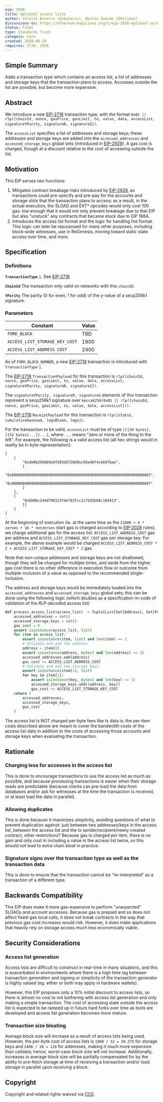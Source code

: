 ```yaml
---
eip: 2930
title: Optional access lists
author: Vitalik Buterin (@vbuterin), Martin Swende (@holiman)
discussions-to: https://ethereum-magicians.org/t/eip-2930-optional-access-lists/4561
status: Final
type: Standards Track
category: Core
created: 2020-08-29
requires: 2718, 2929
---
```


## Simple Summary

Adds a transaction type which contains an access list, a list of addresses and storage keys that the transaction plans to access. Accesses outside the list are possible, but become more expensive.

## Abstract

We introduce a new [EIP-2718](./eip-2718.md) transaction type, with the format `0x01 || rlp([chainId, nonce, gasPrice, gasLimit, to, value, data, accessList, signatureYParity, signatureR, signatureS])`.

The `accessList` specifies a list of addresses and storage keys; these addresses and storage keys are added into the `accessed_addresses` and `accessed_storage_keys` global sets (introduced in [EIP-2929](./eip-2929.md)). A gas cost is charged, though at a discount relative to the cost of accessing outside the list.

## Motivation

This EIP serves two functions:

1. Mitigates contract breakage risks introduced by [EIP-2929](./eip-2929.md), as transactions could pre-specify and pre-pay for the accounts and storage slots that the transaction plans to access; as a result, in the actual execution, the SLOAD and EXT* opcodes would only cost 100 gas: low enough that it would not only prevent breakage due to that EIP but also "unstuck" any contracts that became stuck due to EIP 1884.
2. Introduces the access list format and the logic for handling the format. This logic can later be repurposed for many other purposes, including block-wide witnesses, use in ReGenesis, moving toward static state access over time, and more.

## Specification

### Definitions

**`TransactionType`** `1`.  See [EIP-2718](./eip-2718.md)

**`ChainId`** The transaction only valid on networks with this `chainID`.

**`YParity`** The parity (0 for even, 1 for odd) of the y-value of a secp256k1 signature.


### Parameters

| Constant | Value |
| - | - |
| `FORK_BLOCK` | TBD |
| `ACCESS_LIST_STORAGE_KEY_COST` | 1900 |
| `ACCESS_LIST_ADDRESS_COST` | 2400 |

As of `FORK_BLOCK_NUMBER`, a new [EIP-2718](./eip-2718.md) transaction is introduced with `TransactionType` `1`.

The [EIP-2718](./eip-2718.md) `TransactionPayload` for this transaction is `rlp([chainId, nonce, gasPrice, gasLimit, to, value, data, accessList, signatureYParity, signatureR, signatureS])`.

The `signatureYParity, signatureR, signatureS` elements of this transaction represent a secp256k1 signature over `keccak256(0x01 || rlp([chainId, nonce, gasPrice, gasLimit, to, value, data, accessList]))`.

The [EIP-2718](./eip-2718.md) `ReceiptPayload` for this transaction is `rlp([status, cumulativeGasUsed, logsBloom, logs])`.

For the transaction to be valid, `accessList` must be of type `[[{20 bytes}, [{32 bytes}...]]...]`, where `...` means "zero or more of the thing to the left". For example, the following is a valid access list (all hex strings would in reality be in byte representation):

```
[
    [
        "0xde0b295669a9fd93d5f28d9ec85e40f4cb697bae",
        [
            "0x0000000000000000000000000000000000000000000000000000000000000003",
            "0x0000000000000000000000000000000000000000000000000000000000000007"
        ]
    ],
    [
        "0xbb9bc244d798123fde783fcc1c72d3bb8c189413",
        []
    ]
]
```

At the beginning of execution (ie. at the same time as the `21000 + 4 * zeroes + 16 * nonzeroes` start gas is charged according to [EIP-2028](./eip-2028.md) rules), we charge additional gas for the access list: `ACCESS_LIST_ADDRESS_COST` gas per address and `ACCESS_LIST_STORAGE_KEY_COST` gas per storage key. For example, the above example would be charged `ACCESS_LIST_ADDRESS_COST * 2 + ACCESS_LIST_STORAGE_KEY_COST * 2` gas.

Note that non-unique addresses and storage keys are not disallowed, though they will be charged for multiple times, and aside from the higher gas cost there is no other difference in execution flow or outcome from multiple-inclusion of a value as opposed to the recommended single-inclusion.

The address and storage keys would be immediately loaded into the `accessed_addresses` and `accessed_storage_keys` global sets; this can be done using the following logic (which doubles as a specification-in-code of validation of the RLP-decoded access list)

```python
def process_access_list(access_list) -> Tuple[List[Set[Address], Set[Pair[Address, Bytes32]]], int]:
    accessed_addresses = set()
    accessed_storage_keys = set()
    gas_cost = 0
    assert isinstance(access_list, list)
    for item in access_list:
        assert isinstance(item, list) and len(item) == 2
        # Validate and add the address
        address = item[0]
        assert isinstance(address, bytes) and len(address) == 20
        accessed_addresses.add(address)
        gas_cost += ACCESS_LIST_ADDRESS_COST
        # Validate and add the storage keys
        assert isinstance(item[1], list)
        for key in item[1]:
            assert isinstance(key, bytes) and len(key) == 32
            accessed_storage_keys.add((address, key))
            gas_cost += ACCESS_LIST_STORAGE_KEY_COST
    return (
        accessed_addresses,
        accessed_storage_keys,
        gas_cost
    )
```

The access list is NOT charged per-byte fees like tx data is; the per-item costs described above are meant to cover the bandwidth costs of the access list data in addition to the costs of accessing those accounts and storage keys when evaluating the transaction.

## Rationale

### Charging less for accesses in the access list

This is done to encourage transactions to use the access list as much as possible, and because processing transactions is easier when their storage reads are predictable (because clients can pre-load the data from databases and/or ask for witnesses at the time the transaction is received, or at least load the data in parallel).

### Allowing duplicates

This is done because it maximizes simplicity, avoiding questions of what to prevent duplication against: just between two addresses/keys in the access list, between the access list and the tx sender/recipient/newly created contract, other restrictions? Because gas is charged per item, there is no gain and only cost in including a value in the access list twice, so this should not lead to extra chain bloat in practice.

### Signature signs over the transaction type as well as the transaction data

This is done to ensure that the transaction cannot be "re-interpreted" as a transaction of a different type.

## Backwards Compatibility

This EIP does make it more gas-expensive to perform "unexpected" SLOADs and account accesses. Because gas is prepaid and so does not affect fixed-gas local calls, it does not break contracts in the way that previous gas cost increases would risk. However, it does make applications that heavily rely on storage access much less economically viable.

## Security Considerations

### Access list generation

Access lists are difficult to construct in real-time in many situations, and this is exacerbated in environments where there is a high time lag between transaction generation and signing or simplicity of the transaction generator is highly valued (eg. either or both may apply in hardware wallets).

However, this EIP proposes only a 10% initial discount to access lists, so there is almost no cost to not bothering with access list generation and only making a simple transaction. The cost of accessing state outside the access list is expected to be ramped up in future hard forks over time as tools are developed and access list generation becomes more mature.

### Transaction size bloating

Average block size will increase as a result of access lists being used. However, the per-byte cost of access lists is `1900 / 32 = 59.375` for storage keys and `2400 / 20 = 120` for addresses, making it much more expensive than calldata; hence, worst-case block size will not increase. Additionally, increases in average block size will be partially compensated for by the ability to pre-fetch storage at time of receiving a transaction and/or load storage in parallel upon receiving a block.

## Copyright
Copyright and related rights waived via [CC0](https://creativecommons.org/publicdomain/zero/1.0/).
